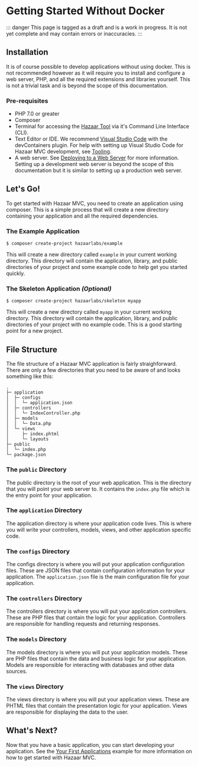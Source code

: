 # Getting Started Without Docker

::: danger
This page is tagged as a draft and is a work in progress.  It is not yet complete and may contain errors or inaccuracies.
:::

## Installation

It is of course possible to develop applications without using docker.  This is not recommended however as it will require you to install and configure a web server, PHP, and all the required extensions and libraries yourself.  This is not a trivial task and is beyond the scope of this documentation.
 
### Pre-requisites

* PHP 7.0 or greater
* Composer
* Terminal for accessing the [Hazaar Tool](/reference/hazaar-tool) via it's Command Line Interface (CLI).
* Text Editor or IDE.  We recommend [Visual Studio Code](https://code.visualstudio.com/) with the devContainers plugin.  For help with setting up Visual Studio Code for Hazaar MVC development, see [Tooling](/guide/tooling).
* A web server.  See [Deploying to a Web Server](/guide/deploy/overview) for more information.  Setting up a development web server is beyond the scope of this documentation but it is similar to setting up a production web server.

## Let's Go!

To get started with Hazaar MVC, you need to create an application using composer.  This is a simple process that will create a new directory containing your application and all the required dependencies.

### The Example Application

```shell
$ composer create-project hazaarlabs/example
```

This will create a new directory called `example` in your current working directory.  This directory will contain the application, library, and public directories of your project and some example code to help get you started quickly.

### The Skeleton Application _(Optional)_

```shell
$ composer create-project hazaarlabs/skeleton myapp
```

This will create a new directory called `myapp` in your current working directory.  This directory will contain the application, library, and public directories of your project with no example code.  This is a good starting point for a new project.

## File Structure

The file structure of a Hazaar MVC application is fairly straighforward.  There are only a few directories that you need to be aware of and looks something like this:

```
.
├─ application
│  ├─ configs
│  │  └─ application.json
│  ├─ controllers
│  │  └─ IndexController.php
│  ├─ models
│  │  └─ Data.php
│  └─ views
│     ├─ index.phtml
│     └─ layouts
├─ public
│  └─ index.php
└─ package.json
```

### The `public` Directory

The public directory is the root of your web application.  This is the directory that you will point your web server to.  It contains the `index.php` file which is the entry point for your application.

### The `application` Directory

The application directory is where your application code lives.  This is where you will write your controllers, models, views, and other application specific code.

### The `configs` Directory

The configs directory is where you will put your application configuration files.  These are JSON files that contain configuration information for your application.  The `application.json` file is the main configuration file for your application.

### The `controllers` Directory

The controllers directory is where you will put your application controllers.  These are PHP files that contain the logic for your application.  Controllers are responsible for handling requests and returning responses.

### The `models` Directory

The models directory is where you will put your application models.  These are PHP files that contain the data and business logic for your application.  Models are responsible for interacting with databases and other data sources.

### The `views` Directory

The views directory is where you will put your application views.  These are PHTML files that contain the presentation logic for your application.  Views are responsible for displaying the data to the user.

## What's Next?

Now that you have a basic application, you can start developing your application.  See the [Your First Applications](/example/your-first-app) example for more information on how to get started with Hazaar MVC.